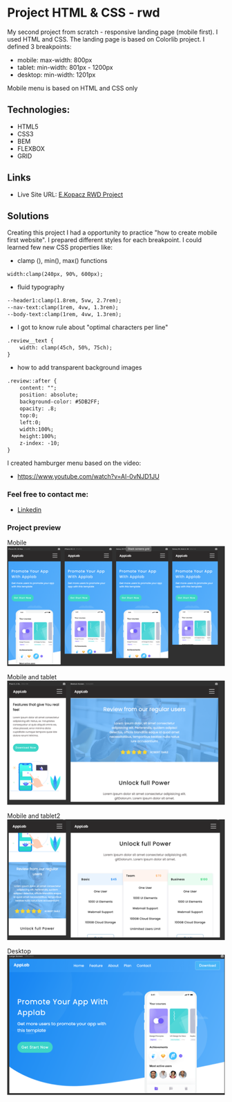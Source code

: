# Project HTML & CSS - rwd

My second project from scratch - responsive landing page (mobile first). I used HTML and CSS. 
The landing page is based on Colorlib project. I defined 3 breakpoints:
* mobile: max-width: 800px
* tablet: min-width: 801px - 1200px
* desktop: min-width: 1201px

Mobile menu is based on HTML and CSS only

## Technologies:

* HTML5
* CSS3
* BEM
* FLEXBOX
* GRID

## Links

* Live Site URL: [E.Kopacz RWD Project](https://ekopacz-rwd-project.netlify.app)

## Solutions
Creating this project I had a opportunity to practice "how to create mobile first website". 
I prepared different styles for each breakpoint. 
I could learned few new CSS properties like:

* clamp (), min(), max() functions

```
width:clamp(240px, 90%, 600px);
```

* fluid typography

```
--header1:clamp(1.8rem, 5vw, 2.7rem);
--nav-text:clamp(1rem, 4vw, 1.3rem);
--body-text:clamp(1rem, 4vw, 1.3rem);
```

* I got to know rule about "optimal characters per line"

```
.review__text {
    width: clamp(45ch, 50%, 75ch);
}
```

* how to add transparent background images

```
.review::after {
    content: "";
    position: absolute;
    background-color: #5DB2FF;
    opacity: .8;
    top:0;
    left:0;
    width:100%;
    height:100%;
    z-index: -10;
}
```

I created hamburger menu based on the video:
* https://www.youtube.com/watch?v=Al-0vNJD1JU 



### Feel free to contact me:

* [Linkedin](https://www.linkedin.com/in/ewelina-kopacz-929559100/)

### Project preview

Mobile
![Project-preview](./assets/preview/screen1.png)

Mobile and tablet
![Project-preview](./assets/preview/screen2.png)

Mobile and tablet2
![Project-preview](./assets/preview/screen3.png)

Desktop
![Project-preview](./assets/preview/screen4.png)